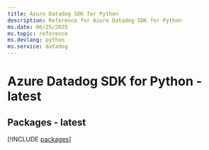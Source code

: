 ```yaml
---
title: Azure Datadog SDK for Python
description: Reference for Azure Datadog SDK for Python
ms.date: 06/25/2025
ms.topic: reference
ms.devlang: python
ms.service: datadog
---
```

# Azure Datadog SDK for Python - latest
## Packages - latest
[!INCLUDE [packages](datadog-index.md)]